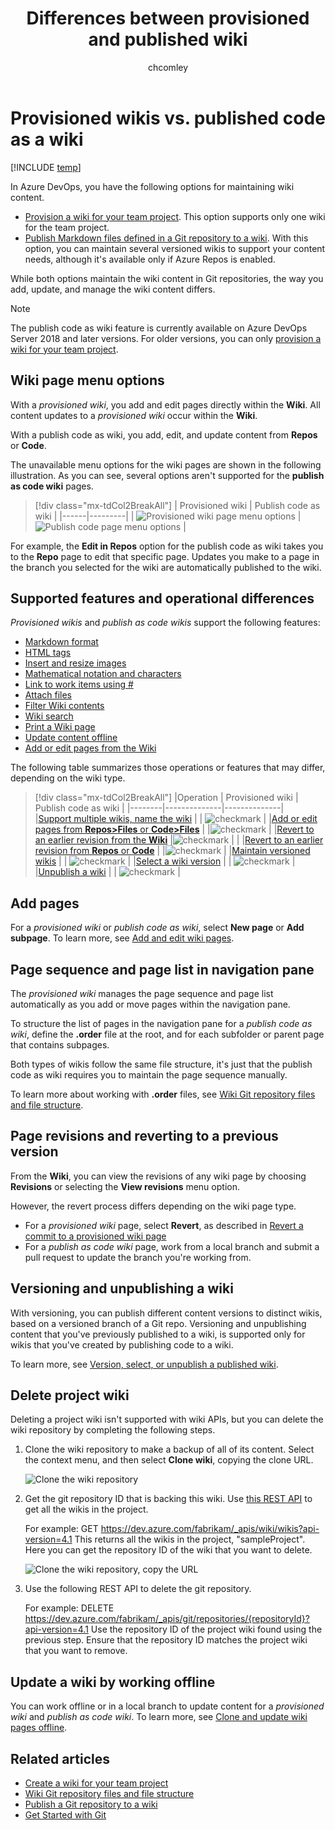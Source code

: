 ﻿---
title: Differences between provisioned and published wiki
titleSuffix: Azure DevOps
description: Understand the differences of updating a provisioned wiki for a team project versus files you publish from a Git repository in Azure DevOps 
ms.technology: devops-collab
ms.custom: wiki
ms.topic: conceptual
ms.assetid:
ms.author: chcomley
ms.reviewer: gopinach
author: chcomley
monikerRange: 'azure-devops'
ms.date: 06/11/2020 
---

# Provisioned wikis vs. published code as a wiki

[!INCLUDE [temp](../../includes/version-vsts-tfs-2018.md)]

<!--- Supports https://go.microsoft.com/fwlink/?linkid=866310 -->

In Azure DevOps, you have the following options for maintaining wiki content.

- [Provision a wiki for your team project](wiki-create-repo.md). This option supports only one wiki for the team project.
- [Publish Markdown files defined in a Git repository to a wiki](publish-repo-to-wiki.md). With this option, you can maintain several versioned wikis to support your content needs, although it's available only if Azure Repos is enabled.

While both options maintain the wiki content in Git repositories, the way you add, update, and manage the wiki content differs.

> [!NOTE]  
> The publish code as wiki feature is currently available on Azure DevOps Server 2018 and later versions. For older versions, you can only [provision a wiki for your team project](wiki-create-repo.md).  

## Wiki page menu options

With a *provisioned wiki*, you add and edit pages directly within the **Wiki**. All content updates to a *provisioned wiki* occur within the **Wiki**.

With a publish code as wiki, you add, edit, and update content from **Repos** or **Code**.

The unavailable menu options for the wiki pages are shown in the following illustration. As you can see, several options aren't supported for the **publish as code wiki** pages.

> [!div class="mx-tdCol2BreakAll"]
> |    Provisioned wiki    | Publish code as wiki |
> |------|---------|
> | ![Provisioned wiki page menu options](media/wiki/diff-menu-options-provisioned.png) | ![Publish code page menu options](media/wiki/diff-menu-options.png) |

For example, the **Edit in Repos** option for the publish code as wiki takes you to the **Repo** page to edit that specific page. Updates you make to a page in the branch you selected for the wiki are automatically published to the wiki.  

## Supported features and operational differences

*Provisioned wikis* and *publish as code wikis* support the following features:

- [Markdown format](markdown-guidance.md)
- [HTML tags](wiki-markdown-guidance.md#html-tag-support-in-wiki-pages)
- [Insert and resize images](markdown-guidance.md#images)
- [Mathematical notation and characters](markdown-guidance.md#mathematical-notation)
- [Link to work items using #](wiki-markdown-guidance.md#link-to-work-items-from-a-wiki-page)
- [Attach files](markdown-guidance.md#attach)
- [Filter Wiki contents](filter-print-wiki.md)
- [Wiki search](search-wiki.md)  
- [Print a Wiki page](filter-print-wiki.md)
- [Update content offline](wiki-update-offline.md)
- [Add or edit pages from the Wiki](add-edit-wiki.md)

The following table summarizes those operations or features that may differ, depending on the wiki type.  

> [!div class="mx-tdCol2BreakAll"]
> |Operation |    Provisioned wiki    | Publish code as wiki |
> |--------|--------------|--------------|  
> |[Support multiple wikis, name the wiki](publish-repo-to-wiki.md)  |  | ![checkmark](media/checkmark.png) |
> |[Add or edit pages from **Repos>Files** or **Code>Files**](publish-repo-to-wiki.md) |  |![checkmark](media/checkmark.png)  |
> |[Revert to an earlier revision from the **Wiki**](wiki-view-history.md#revert-provision) |![checkmark](media/checkmark.png) |  |
> |[Revert to an earlier revision from **Repos** or **Code**](wiki-view-history.md#revert-publish) |  |![checkmark](media/checkmark.png)  |
> |[Maintain versioned wikis](#versioning) |  | ![checkmark](media/checkmark.png) |
> |[Select a wiki version](wiki-select-unpublish-versions.md) |  | ![checkmark](media/checkmark.png) |
> |[Unpublish a wiki](wiki-select-unpublish-versions.md) |  | ![checkmark](media/checkmark.png) |

<a id="add-pages"></a>

## Add pages

For a *provisioned wiki* or *publish code as wiki*, select **New page** or **Add subpage**. To learn more, see [Add and edit wiki pages](add-edit-wiki.md#add-a-wiki-page).

<a id="toc"></a>

## Page sequence and page list in navigation pane

The *provisioned wiki* manages the page sequence and page list automatically as you add or move pages within the navigation pane.

To structure the list of pages in the navigation pane for a *publish code as wiki*, define the **.order** file at the root, and for each subfolder or parent page that contains subpages.

Both types of wikis follow the same file structure, it's just that the publish code as wiki requires you to maintain the page sequence manually.

To learn more about working with **.order** files, see  [Wiki Git repository files and file structure](wiki-file-structure.md#order-file).

<a id="revisions"></a>

## Page revisions and reverting to a previous version

From the **Wiki**, you can view the revisions of any wiki page by choosing **Revisions** or selecting the **View revisions** menu option.

However, the revert process differs depending on the wiki page type.  

- For a *provisioned wiki* page, select **Revert**, as described in [Revert a commit to a provisioned wiki page](wiki-view-history.md#revert-provision)
- For a *publish as code wiki* page, work from a local branch and submit a pull request to update the branch you're working from.

<a id="versioning"></a>

## Versioning and unpublishing a wiki

With versioning, you can publish different content versions to distinct wikis, based on a versioned branch of a Git repo. Versioning and unpublishing content that you've previously published to a wiki, is supported only for wikis that you've created by publishing code to a wiki.

To learn more, see [Version, select, or unpublish a published wiki](wiki-select-unpublish-versions.md).

## Delete project wiki

Deleting a project wiki isn't supported with wiki APIs, but you can delete the wiki repository by completing the following steps.

1. Clone the wiki repository to make a backup of all of its content. Select the context menu, and then select **Clone wiki**, copying the clone URL.

   ![Clone the wiki repository](media/wiki/clone-wiki.png)

2. Get the git repository ID that is backing this wiki. Use [this REST API](https://docs.microsoft.com/rest/api/vsts/wiki/wikis/get) to get all the wikis in the project.
   
   For example: GET https://dev.azure.com/fabrikam/_apis/wiki/wikis?api-version=4.1
   This returns all the wikis in the project, "sampleProject". Here you can get the repository ID of the wiki that you want to delete.

   ![Clone the wiki repository, copy the URL](media/wiki/clone-repository.png)

3. Use the following REST API to delete the git repository.
	
    For example: DELETE https://dev.azure.com/fabrikam/_apis/git/repositories/{repositoryId}?api-version=4.1
	Use the repository ID of the project wiki found using the previous step. Ensure that the repository ID matches the project wiki that you want to remove.

## Update a wiki by working offline

You can work offline or in a local branch to update content for a  *provisioned wiki* and *publish as code wiki*. To learn more, see [Clone and update wiki pages offline](wiki-update-offline.md).

## Related articles

- [Create a wiki for your team project](./wiki-create-repo.md)
- [Wiki Git repository files and file structure](wiki-file-structure.md)
- [Publish a Git repository to a wiki](publish-repo-to-wiki.md)
- [Get Started with Git](../../repos/git/gitquickstart.md)
